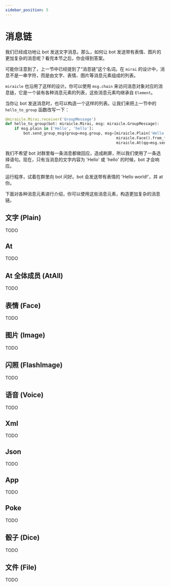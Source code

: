 ```yaml
---
sidebar_position: 5
---
```


# 消息链

我们已经成功地让 bot 发送文字消息。那么，如何让 bot 发送带有表情、图片的更加复杂的消息呢？看完本节之后，你会得到答案。

可能你注意到了，上一节中已经提到了“消息链”这个名词。在 `mirai` 的设计中，消息不是一串字符，而是由文字、表情、图片等消息元素组成的列表。

`miraicle` 也沿用了这样的设计。你可以使用 `msg.chain` 来访问消息对象对应的消息链，它是一个装有各种消息元素的列表，这些消息元素均继承自 `Element`。

当你让 bot 发送消息时，也可以构造一个这样的列表。让我们来把上一节中的 `hello_to_group` 函数改写一下：

``` python
@miraicle.Mirai.receiver('GroupMessage')
def hello_to_group(bot: miraicle.Mirai, msg: miraicle.GroupMessage):
    if msg.plain in ['Hello', 'hello']:
        bot.send_group_msg(group=msg.group, msg=[miraicle.Plain('Hello world!'),
                                                 miraicle.Face().from_face_id(74),
                                                 miraicle.At(qq=msg.sender)])
```

我们不希望 bot 对群里每一条消息都做回应，造成刷屏，所以我们使用了一条选择语句。现在，只有当消息的文字内容为 'Hello' 或 'hello' 的时候，bot 才会响应。

运行程序，试着在群里向 bot 问好。bot 会发送带有表情的 'Hello world!'，并 at 你。

下面对各种消息元素进行介绍，你可以使用这些消息元素，构造更加复杂的消息链。

## 文字 (Plain)

TODO

## At

TODO

## At 全体成员 (AtAll)

TODO

## 表情 (Face)

TODO

## 图片 (Image)

TODO

## 闪照 (FlashImage)

TODO

## 语音 (Voice)

TODO

## Xml

TODO

## Json

TODO

## App

TODO

## Poke

TODO

## 骰子 (Dice)

TODO

## 文件 (File)

TODO
